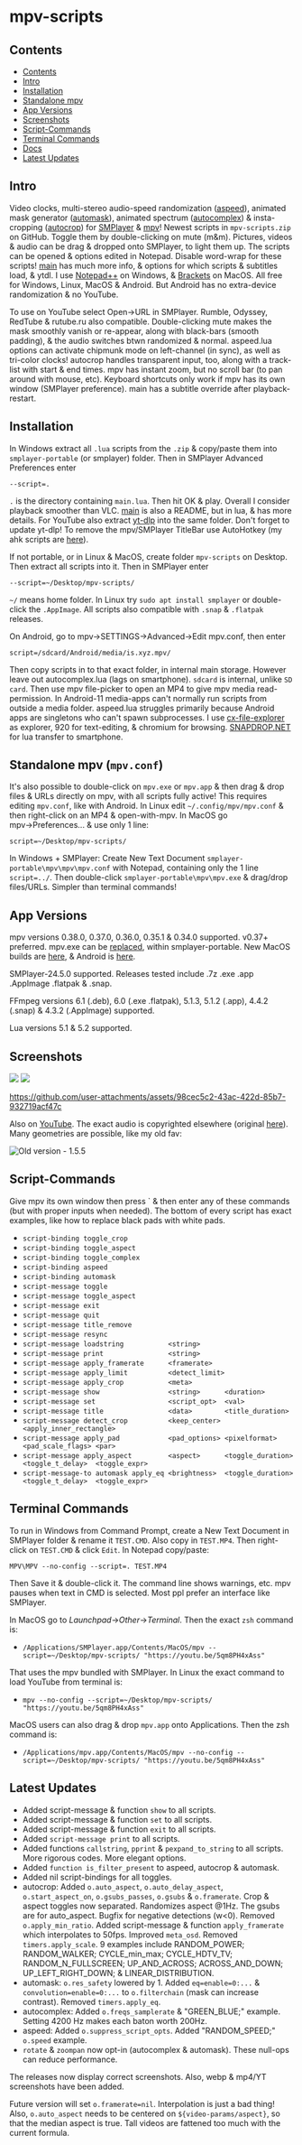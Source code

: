 # mpv-scripts
## Contents
- [Contents](#contents)
- [Intro](#intro)
- [Installation](#installation)
- [Standalone mpv](#standalone-mpv-mpvconf)
- [App Versions](#app-versions)
- [Screenshots](#screenshots)
- [Script-Commands](#script-commands)
- [Terminal Commands](#terminal-commands)
- [Docs](doc)
- [Latest Updates](#latest-updates)

## Intro
Video clocks, multi-stereo audio-speed randomization ([aspeed](aspeed.lua)), animated mask generator ([automask](automask.lua)), animated spectrum ([autocomplex](autocomplex.lua)) & insta-cropping ([autocrop](autocrop.lua)) for [SMPlayer](https://smplayer.info) & [mpv](https://mpv.io)! Newest scripts in `mpv-scripts.zip` on GitHub. Toggle them by double-clicking on mute (m&m). Pictures, videos & audio can be drag & dropped onto SMPlayer, to light them up. The scripts can be opened & options edited in Notepad. Disable word-wrap for these scripts! [main](main.lua) has much more info, & options for which scripts & subtitles load, & ytdl. I use [Notepad++](https://notepad-plus-plus.org/downloads/) on Windows, & [Brackets](https://BRACKETS.IO) on MacOS.  All free for Windows, Linux, MacOS & Android. But Android has no extra-device randomization & no YouTube.

To use on YouTube select Open→URL in SMPlayer. Rumble, Odyssey, RedTube & rutube.ru also compatible. Double-clicking mute makes the mask smoothly vanish or re-appear, along with black-bars (smooth padding), & the audio switches btwn randomized & normal. aspeed.lua options can activate chipmunk mode on left-channel (in sync), as well as tri-color clocks! autocrop handles transparent input, too, along with a track-list with start & end times. mpv has instant zoom, but no scroll bar (to pan around with mouse, etc). Keyboard shortcuts only work if mpv has its own window (SMPlayer preference).  main has a subtitle override after playback-restart.

## Installation
In Windows extract all `.lua` scripts from the `.zip` & copy/paste them into `smplayer-portable` (or smplayer) folder. Then in SMPlayer Advanced Preferences enter 

`--script=.`

`.` is the directory containing `main.lua`. Then hit OK & play. Overall I consider playback smoother than VLC. [main](main.lua) is also a README, but in lua, & has more details. For YouTube also extract [yt-dlp](https://github.com/yt-dlp/yt-dlp/releases) into the same folder. Don't forget to update yt-dlp!  To remove the mpv/SMPlayer TitleBar use AutoHotkey (my ahk scripts are [here](https://github.com/TinosNitso/AutoHotkey)).

If not portable, or in Linux & MacOS, create folder `mpv-scripts` on Desktop. Then extract all scripts into it.  Then in SMPlayer enter

`--script=~/Desktop/mpv-scripts/`

`~/` means home folder. In Linux try `sudo apt install smplayer` or double-click the `.AppImage`. All scripts also compatible with `.snap` & `.flatpak` releases. 

On Android, go to mpv→SETTINGS→Advanced→Edit mpv.conf, then enter

`script=/sdcard/Android/media/is.xyz.mpv/`

Then copy scripts in to that exact folder, in internal main storage. However leave out autocomplex.lua (lags on smartphone).  `sdcard` is internal, unlike `SD card`.  Then use mpv file-picker to open an MP4 to give mpv media read-permission. In Android-11 media-apps can't normally run scripts from outside a media folder.  aspeed.lua struggles primarily because Android apps are singletons who can't spawn subprocesses.  I use [cx-file-explorer](https://cxfileexplorerapk.net) as explorer, 920 for text-editing, & chromium for browsing. [SNAPDROP.NET](https://SNAPDROP.NET) for lua transfer to smartphone.  

## Standalone mpv (`mpv.conf`)
It's also possible to double-click on `mpv.exe` or `mpv.app` & then drag & drop files & URLs directly on mpv, with all scripts fully active! This requires editing `mpv.conf`, like with Android. In Linux edit `~/.config/mpv/mpv.conf` & then right-click on an MP4 & open-with-mpv. In MacOS go mpv→Preferences... & use only 1 line:

`script=~/Desktop/mpv-scripts/`

In Windows + SMPlayer: Create New Text Document `smplayer-portable\mpv\mpv\mpv.conf` with Notepad, containing only the 1 line `script=../`. Then double-click `smplayer-portable\mpv\mpv.exe` & drag/drop files/URLs. Simpler than terminal commands!

## App Versions

mpv versions 0.38.0, 0.37.0, 0.36.0, 0.35.1 & 0.34.0 supported. v0.37+ preferred. mpv.exe can be [replaced](https://sourceforge.net/projects/mpv-player-windows/files/release/), within smplayer-portable. New MacOS builds are [here](https://laboratory.stolendata.net/~djinn/mpv_osx/), & Android is [here](https://github.com/mpv-android/mpv-android/releases).

SMPlayer-24.5.0 supported.  Releases tested include .7z .exe .app .AppImage .flatpak & .snap.

FFmpeg versions 6.1 (.deb), 6.0 (.exe .flatpak), 5.1.3, 5.1.2 (.app), 4.4.2 (.snap) & 4.3.2 (.AppImage) supported.

Lua versions 5.1 & 5.2 supported.

## Screenshots
![](https://github.com/user-attachments/assets/317f0457-35a5-4091-a738-1db8a202abec)
![](SCREENSHOT.webp)

https://github.com/user-attachments/assets/98cec5c2-43ac-422d-85b7-932719acf47c

Also on [YouTube](https://YOUTU.BE/le2JGgjRJBw).  The exact audio is copyrighted elsewhere (original [here](https://youtu.be/gWtGerBuNRA)).  Many geometries are possible, like my old fav:

![Old version - 1.5.5](https://github.com/TinosNitso/mpv-scripts/releases/download/v1.5.5/SCREENSHOT.webp)

## Script-Commands
Give mpv its own window then press ` & then enter any of these commands (but with proper inputs when needed). The bottom of every script has exact examples, like how to replace black pads with white pads.

- `script-binding toggle_crop   `
- `script-binding toggle_aspect `
- `script-binding toggle_complex`
- `script-binding aspeed        `
- `script-binding automask      `
- `script-message toggle        `
- `script-message toggle_aspect `
- `script-message exit          `
- `script-message quit          `
- `script-message title_remove  `
- `script-message resync        `
- `script-message loadstring           <string>      `
- `script-message print                <string>      `
- `script-message apply_framerate      <framerate>   `
- `script-message apply_limit          <detect_limit>`
- `script-message apply_crop           <meta>        `
- `script-message show                 <string>      <duration>             `
- `script-message set                  <script_opt>  <val>                  `
- `script-message title                <data>        <title_duration>       `
- `script-message detect_crop          <keep_center> <apply_inner_rectangle>`
- `script-message apply_pad            <pad_options> <pixelformat>     <pad_scale_flags> <par>        `
- `script-message apply_aspect         <aspect>      <toggle_duration> <toggle_t_delay>  <toggle_expr>`
- `script-message-to automask apply_eq <brightness>  <toggle_duration> <toggle_t_delay>  <toggle_expr>`

## Terminal Commands
To run in Windows from Command Prompt, create a New Text Document in SMPlayer folder & rename it `TEST.CMD`. Also copy in `TEST.MP4`. Then right-click on `TEST.CMD` & click `Edit`. In Notepad copy/paste:

`MPV\MPV --no-config --script=. TEST.MP4`

Then Save it & double-click it. The command line shows warnings, etc. mpv pauses when text in CMD is selected. Most ppl prefer an interface like SMPlayer.

In MacOS go to *Launchpad*→*Other*→*Terminal*. Then the exact `zsh` command is:

- `/Applications/SMPlayer.app/Contents/MacOS/mpv --script=~/Desktop/mpv-scripts/ "https://youtu.be/5qm8PH4xAss"`

That uses the mpv bundled with SMPlayer. In Linux the exact command to load YouTube from terminal is:

- `mpv --no-config --script=~/Desktop/mpv-scripts/ "https://youtu.be/5qm8PH4xAss"`

MacOS users can also drag & drop `mpv.app` onto Applications. Then the zsh command is:

- `/Applications/mpv.app/Contents/MacOS/mpv --no-config --script=~/Desktop/mpv-scripts/ "https://youtu.be/5qm8PH4xAss"` 

## Latest Updates
- Added script-message & function `show` to all scripts.
- Added script-message & function `set`  to all scripts.
- Added script-message & function `exit` to all scripts.
- Added           `script-message print` to all scripts.
- Added functions `callstring`, `pprint` & `pexpand_to_string` to all scripts. More rigorous codes. More elegant options.
- Added `function is_filter_present` to aspeed, autocrop & automask.
- Added nil script-bindings for all toggles.
- autocrop: Added `o.auto_aspect`, `o.auto_delay_aspect`, `o.start_aspect_on`, `o.gsubs_passes`, `o.gsubs` & `o.framerate`. Crop & aspect toggles now separated. Randomizes aspect @1Hz. The gsubs are for auto_aspect.  Bugfix for negative detections (w<0).  Removed `o.apply_min_ratio`.  Added script-message & function `apply_framerate` which interpolates to 50fps.  Improved `meta_osd`.  Removed `timers.apply_scale`.  9 examples include RANDOM_POWER; RANDOM_WALKER; CYCLE_min_max; CYCLE_HDTV_TV; RANDOM_N_FULLSCREEN; UP_AND_ACROSS; ACROSS_AND_DOWN; UP_LEFT_RIGHT_DOWN; & LINEAR_DISTRIBUTION.  
- automask: `o.res_safety` lowered by 1.  Added `eq=enable=0:...` & `convolution=enable=0:...` to `o.filterchain` (mask can increase contrast).  Removed `timers.apply_eq`.
- autocomplex: Added `o.freqs_samplerate` & "GREEN_BLUE;" example. Setting 4200 Hz makes each baton worth 200Hz.
- aspeed: Added `o.suppress_script_opts`. Added "RANDOM_SPEED;" `o.speed` example.
- `rotate` & `zoompan` now opt-in (autocomplex & automask). These null-ops can reduce performance.

The releases now display correct screenshots.  Also, webp & mp4/YT screenshots have been added.

Future version will set `o.framerate=nil`. Interpolation is just a bad thing!  Also, `o.auto_aspect` needs to be centered on `${video-params/aspect}`, so that the median aspect is true. Tall videos are fattened too much with the current formula.


